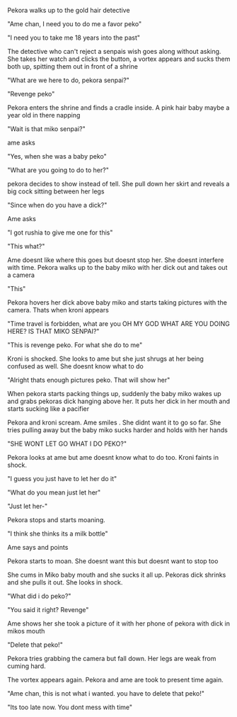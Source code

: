 Pekora walks up to the gold hair detective

"Ame chan, I need you to do me a favor peko"

"I need you to take me 18 years into the past"

The detective who can't reject a senpais wish goes along without asking. She takes her watch and clicks the button, a vortex appears and sucks them both up, spitting them out in front of a shrine

"What are we here to do, pekora senpai?"

"Revenge peko"

Pekora enters the shrine and finds a cradle inside. A pink hair baby maybe a year old in there napping

"Wait is that miko senpai?"

ame asks

"Yes, when she was a baby peko"

"What are you going to do to her?"

pekora decides to show instead of tell. She pull down her skirt and reveals a big cock sitting between her legs

"Since when do you have a dick?"

Ame asks

"I got rushia to give me one for this"

"This what?"

Ame doesnt like where this goes but doesnt stop her. She doesnt interfere with time. Pekora walks up to the baby miko with her dick out and takes out a camera

"This"

Pekora hovers her dick above baby miko and starts taking pictures with the camera. Thats when kroni appears

"Time travel is forbidden, what are you OH MY GOD WHAT ARE YOU DOING HERE? IS THAT MIKO SENPAI?"

"This is revenge peko. For what she do to me"

Kroni is shocked. She looks to ame but she just shrugs at her being confused as well. She doesnt know what to do

"Alright thats enough pictures peko. That will show her"

When pekora starts packing things up, suddenly the baby miko wakes up and grabs pekoras dick hanging above her. It puts her dick in her mouth and starts sucking like a pacifier

Pekora and kroni scream. Ame smiles . She didnt want it to go so far. She tries pulling away but the baby miko sucks harder and holds with her hands

"SHE WONT LET GO WHAT I DO PEKO?"

Pekora looks at ame but ame doesnt know what to do too. Kroni faints in shock.

"I guess you just have to let her do it"

"What do you mean just let her"

"Just let her-"

Pekora stops and starts moaning.

"I think she thinks its a milk bottle"

Ame says and points

Pekora starts to moan. She doesnt want this but doesnt want to stop too

She cums in Miko baby mouth and she sucks it all up. Pekoras dick shrinks and she pulls it out. She looks in shock.

"What did i do peko?"

"You said it right? Revenge"

Ame shows her she took a picture of it with her phone of pekora with dick in mikos mouth

"Delete that peko!"

Pekora tries grabbing the camera but fall down. Her legs are weak from cuming hard.

The vortex appears again. Pekora and ame are took to present time again.

"Ame chan, this is not what i wanted. you have to delete that peko!"

"Its too late now. You dont mess with time"